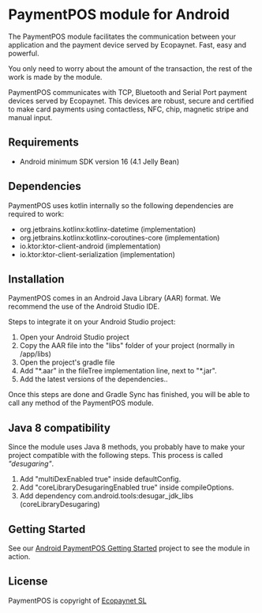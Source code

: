 # PaymentPOS module for Android
The PaymentPOS module facilitates the communication between your application and the payment device served by Ecopaynet. Fast, easy and powerful.

You only need to worry about the amount of the transaction, the rest of the work is made by the module.

PaymentPOS communicates with TCP, Bluetooth and Serial Port payment devices served by Ecopaynet. This devices are robust, secure and certified to make card payments using contactless, NFC, chip, magnetic stripe and manual input.

## Requirements
- Android minimum SDK version 16 (4.1 Jelly Bean)
 
## Dependencies
PaymentPOS uses kotlin internally so the following dependencies are required to work:
 - org.jetbrains.kotlinx:kotlinx-datetime (implementation)
 - org.jetbrains.kotlinx:kotlinx-coroutines-core (implementation)
 - io.ktor:ktor-client-android (implementation)
 - io.ktor:ktor-client-serialization (implementation)

## Installation
PaymentPOS comes in an Android Java Library (AAR) format. We recommend the use of the Android Studio IDE.

Steps to integrate it on your Android Studio project:
 1. Open your Android Studio project	
 2. Copy the AAR file into the "libs" folder of your project (normally in /app/libs)
 3. Open the project's gradle file
 4. Add "\*.aar" in the fileTree implementation line, next to "\*.jar". 
 5. Add the latest versions of the dependencies..

Once this steps are done and Gradle Sync has finished, you will be able to call any method of the PaymentPOS module.

## Java 8 compatibility
Since the module uses Java 8 methods, you probably have to make your project compatible with the following steps. This process is called *"desugaring"*.
 1. Add "multiDexEnabled true" inside defaultConfig.
 2. Add "coreLibraryDesugaringEnabled true" inside compileOptions.
 3. Add dependency com.android.tools:desugar_jdk_libs (coreLibraryDesugaring)
	
## Getting Started
See our [Android PaymentPOS Getting Started](https://github.com/ecopaynet/Android-PaymentPOS-Getting-Started) project to see the module in action.
 
## License
PaymentPOS is copyright of [Ecopaynet SL](https://www.ecopaynet.com)